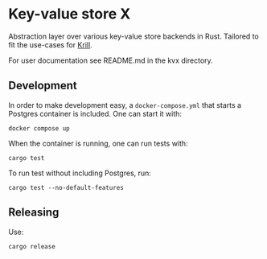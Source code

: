 # Key-value store X

Abstraction layer over various key-value store backends in Rust. Tailored to fit the use-cases for [Krill](https://github.com/NLnetLabs/krill).

For user documentation see README.md in the kvx directory.

## Development

In order to make development easy, a `docker-compose.yml` that starts a Postgres container is included. One can start it with:
```
docker compose up
```

When the container is running, one can run tests with:
```
cargo test
```

To run test without including Postgres, run:
```
cargo test --no-default-features
```

## Releasing

Use:
```
cargo release
```